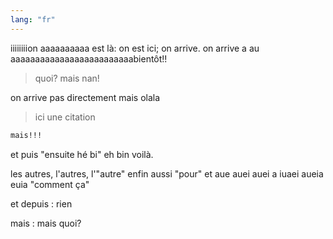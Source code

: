 ```yaml
---
lang: "fr"
---
```


iiiiiiiion aaaaaaaaaa est là: on est ici; on arrive. on arrive a au aaaaaaaaaaaaaaaaaaaaaaaaabientôt!!

> quoi? mais nan!

on arrive pas directement mais olala

> ici une citation

```txt
mais!!!
```

et puis "ensuite hé bi" eh bin voilà.

les autres, l'autres, l'"autre" enfin aussi "pour" et  aue auei auei a  iuaei aueia  euia "comment ça"

et depuis : rien

mais
: mais quoi?
